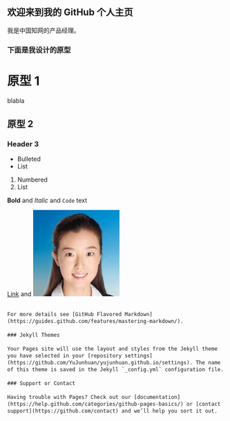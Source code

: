## 欢迎来到我的 GitHub 个人主页

我是中国知网的产品经理。

### 下面是我设计的原型

# 原型 1

blabla

## 原型 2
### Header 3

- Bulleted
- List

1. Numbered
2. List

**Bold** and _Italic_ and `Code` text

[Link](url) and ![Image](https://github.com/YuJunhuan/yujunhuan.github.io/blob/master/AAEAAQAAAAAAAAuwAAAAJGQxZWI2OWU3LWU1MGItNGFkYS1iN2Q1LTI2MmNhNzUzNGI0NQ.jpg)
```

For more details see [GitHub Flavored Markdown](https://guides.github.com/features/mastering-markdown/).

### Jekyll Themes

Your Pages site will use the layout and styles from the Jekyll theme you have selected in your [repository settings](https://github.com/YuJunhuan/yujunhuan.github.io/settings). The name of this theme is saved in the Jekyll `_config.yml` configuration file.

### Support or Contact

Having trouble with Pages? Check out our [documentation](https://help.github.com/categories/github-pages-basics/) or [contact support](https://github.com/contact) and we’ll help you sort it out.
